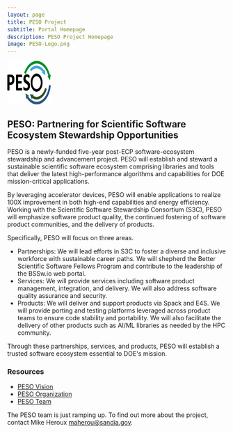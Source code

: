 ```yaml
---
layout: page
title: PESO Project
subtitle: Portal Homepage
description: PESO Project Homepage
image: PESO-Logo.png
---
```


<img src="PESO-Logo.png" width="100" height="100">

## PESO: Partnering for Scientific Software Ecosystem Stewardship Opportunities

PESO is a newly-funded five-year post-ECP software-ecosystem stewardship and advancement project.  PESO will establish and steward a sustainable scientific software ecosystem comprising libraries and tools that deliver the latest high-performance algorithms and capabilities for DOE mission-critical applications. 

By leveraging accelerator devices, PESO will enable applications to realize 100X improvement in both high-end capabilities and energy efficiency. Working with the Scientific Software Stewardship Consortium (S3C), PESO will emphasize software product quality, the continued fostering of software product communities, and the delivery of products. 

Specifically, PESO will focus on three areas.
- Partnerships:  We will lead efforts in S3C to foster a diverse and inclusive workforce with sustainable career paths.  We will shepherd the Better Scientific Software Fellows Program and contribute to the leadership of the BSSw.io web portal.
- Services: We will provide services including software product management, integration, and delivery. We will also address software quality assurance and security.
- Products: We will deliver and support products via Spack and E4S. We will provide porting and testing platforms leveraged across product teams to ensure code stability and portability.  We will also facilitate the delivery of other products such as AI/ML libraries as needed by the HPC community.

Through these partnerships, services, and products, PESO will establish a trusted software ecosystem essential to DOE's mission.

### Resources
- [PESO Vision](PESOVision.md)
- [PESO Organization](PESOOrganization.md)
- [PESO Team](PESOTeam.md)

The PESO team is just ramping up.  To find out more about the project, contact Mike Heroux <maherou@sandia.gov>.